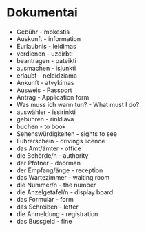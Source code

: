 # Dokumentai

-  Gebühr - mokestis
-  Auskunft - information
-  Eurlaubnis - leidimas
-  verdienen - uzdirbti
-  beantragen - pateikti
-  ausmachen - isjunkti
-  erlaubt - neleidziama
-  Ankunft - atvykimas
-  Ausweis - Passport
-  Antrag - Application form
-  Was muss ich wann tun? - What must I do?
-  auswähler - issirinkti
-  gebühren - rinkliava
-  buchen - to book
-  Sehenswürdigkeiten - sights to see
-  Führerschein - drivings licence
-  das Amt/ämter - office
-  die Behörde/n - authority
-  der Pfötner - doorman
-  der Empfang/änge - reception
-  das Wartezimmer - waiting room
-  die Nummer/n - the number
-  die Anzelgetafel/n - display board
-  das Formular - form
-  das Schreiben - letter
-  die Anmeldung - registration
-  das Bussgeld - fine
